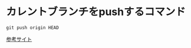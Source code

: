 # カレントブランチをpushするコマンド

```git
git push origin HEAD
```

[参考サイト](https://qiita.com/mabots/items/76d48aa33720287253bf)
